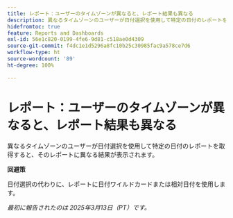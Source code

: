 ```yaml
---
title: レポート：ユーザーのタイムゾーンが異なると、レポート結果も異なる
description: 異なるタイムゾーンのユーザーが日付選択を使用して特定の日付のレポートを取得すると、そのレポートに異なる結果が表示されます。
hidefromtoc: true
feature: Reports and Dashboards
exl-id: 56e1c820-0199-4fe6-9d81-c518ae0d4309
source-git-commit: f4dc1e1d5296a8fc10b25c30985fac9a578ce7d6
workflow-type: ht
source-wordcount: '89'
ht-degree: 100%

---
```


# レポート：ユーザーのタイムゾーンが異なると、レポート結果も異なる

異なるタイムゾーンのユーザーが日付選択を使用して特定の日付のレポートを取得すると、そのレポートに異なる結果が表示されます。

**回避策**

日付選択の代わりに、レポートに日付ワイルドカードまたは相対日付を使用します。

_最初に報告されたのは 2025年3月13日（PT）です。_

